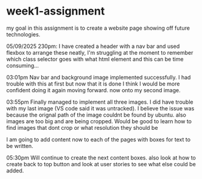 # week1-assignment

my goal in this assignment is to create a website page showing off future technologies.

05/09/2025
230pm: I have created a header with a nav bar and used flexbox to arrange these neatly, I'm struggling at the moment to remember which class selector goes with what html element and this can be time consuming...

03:01pm
Nav bar and background image implemented successfully. I had trouble with this at first but now that it is done I think I would be more confident doing it again moving forward.
now onto my second image.

03:55pm
Finally managed to implement all three images. I did have trouble with my last image (VS code said it was untracked). I believe the issue was because the orignal path of the image couldnt be found by ubuntu. also images are too big and are being cropped. Would be good to learn how to find images that dont crop or what resolution they should be

I am going to add content now to each of the pages with boxes for text to be written.

05:30pm
Will continue to create the next content boxes. also look at how to create back to top button and look at user stories to see what else could be added.
